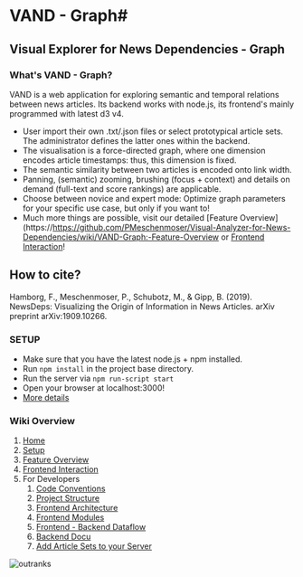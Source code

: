 # VAND - Graph#

## Visual Explorer for News Dependencies - Graph

### What's VAND - Graph?
VAND is a web application for exploring semantic and temporal relations between news articles.
Its backend works with node.js, its frontend's mainly programmed with latest d3 v4.
* User import their own .txt/.json files or select prototypical article sets. The administrator
defines the latter ones within the backend. 
* The visualisation is a force-directed graph, where one dimension encodes 
article timestamps: thus, this dimension is fixed.
* The semantic similarity between two articles is encoded onto link 
width.
* Panning, (semantic) zooming, brushing (focus + context) and details on demand (full-text and score rankings) are applicable. 
* Choose between novice and expert mode: Optimize graph parameters for your specific use case, but only if you want to!
* Much more things are possible, visit our detailed [Feature Overview](https://https://github.com/PMeschenmoser/Visual-Analyzer-for-News-Dependencies/wiki/VAND-Graph:-Feature-Overview or 
[Frontend Interaction](https://github.com/PMeschenmoser/Visual-Analyzer-for-News-Dependencies/wiki/VAND-Graph:-Frontend-Interaction)! 

## How to cite?
Hamborg, F., Meschenmoser, P., Schubotz, M., & Gipp, B. (2019). NewsDeps: Visualizing the Origin of Information in News Articles. arXiv preprint arXiv:1909.10266.

### SETUP
* Make sure that you have the latest node.js + npm installed.
* Run `npm install` in the project base directory. 
* Run the server via `npm run-script start`
* Open your browser at localhost:3000!
* [More details](https://github.com/PMeschenmoser/Visual-Analyzer-for-News-Dependencies/wiki/Setup)

### Wiki Overview
1. [Home](https://github.com/PMeschenmoser/Visual-Analyzer-for-News-Dependencies/wiki/)
2. [Setup](https://github.com/PMeschenmoser/Visual-Analyzer-for-News-Dependencies/wiki/Setup)
3. [Feature Overview](https://github.com/PMeschenmoser/Visual-Analyzer-for-News-Dependencies/wiki/VAND-Graph:-Feature-Overview)
4. [Frontend Interaction](https://github.com/PMeschenmoser/Visual-Analyzer-for-News-Dependencies/wiki/VAND-Graph:-Frontend-Interaction)
5. For Developers
    1. [Code Conventions](https://github.com/PMeschenmoser/Visual-Analyzer-for-News-Dependencies/wiki/VAND-Graph:-Frontend-InteractionCode-Conventions)
    2. [Project Structure](https://github.com/PMeschenmoser/Visual-Analyzer-for-News-Dependencies/wiki/Project-Structure)
    3. [Frontend Architecture](https://github.com/PMeschenmoser/Visual-Analyzer-for-News-Dependencies/wiki/VAND-Graph:-Frontend-Architecture)
    4. [Frontend Modules](https://github.com/PMeschenmoser/Visual-Analyzer-for-News-Dependencies/wiki/Frontend-Modules) 
    5. [Frontend - Backend Dataflow](https://github.com/PMeschenmoser/Visual-Analyzer-for-News-Dependencies/wiki/Frontend-Backend-Communcation-(Data-flow))
    6. [Backend Docu](https://github.com/PMeschenmoser/Visual-Analyzer-for-News-Dependencies/wiki/Backend)
    7. [Add Article Sets to your Server](https://github.com/PMeschenmoser/Visual-Analyzer-for-News-Dependencies/wiki/Add-Article-Sets-to-your-Server)

![outranks](http://i.imgur.com/7XLpF8r.jpg)

